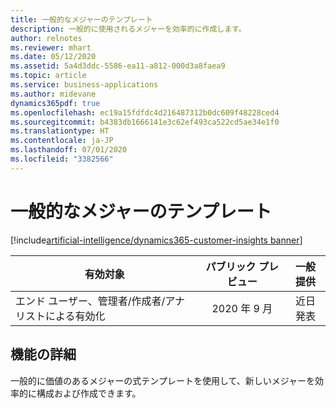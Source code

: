 ```yaml
---
title: 一般的なメジャーのテンプレート
description: 一般的に使用されるメジャーを効率的に作成します。
author: relnotes
ms.reviewer: mhart
ms.date: 05/12/2020
ms.assetid: 5a4d3ddc-5586-ea11-a812-000d3a8faea9
ms.topic: article
ms.service: business-applications
ms.author: midevane
dynamics365pdf: true
ms.openlocfilehash: ec19a15fdfdc4d216487312b0dc609f48228ced4
ms.sourcegitcommit: b4383db1666141e3c62ef493ca522cd5ae34e1f0
ms.translationtype: HT
ms.contentlocale: ja-JP
ms.lasthandoff: 07/01/2020
ms.locfileid: "3382566"
---
```

# <a name="templates-for-common-measures"></a>一般的なメジャーのテンプレート
[!include[artificial-intelligence/dynamics365-customer-insights banner](../includes/artificial-intelligence/dynamics365-customer-insights.md)]

| 有効対象    |  パブリック プレビュー | 一般提供 | 
| ---------- | :----------: |:----------: |
|エンド ユーザー、管理者/作成者/アナリストによる有効化|2020 年 9 月| 近日発表|






## <a name="feature-details"></a>機能の詳細
<!--feature detail start -->
一般的に価値のあるメジャーの式テンプレートを使用して、新しいメジャーを効率的に構成および作成できます。
<!--feature detail end -->









